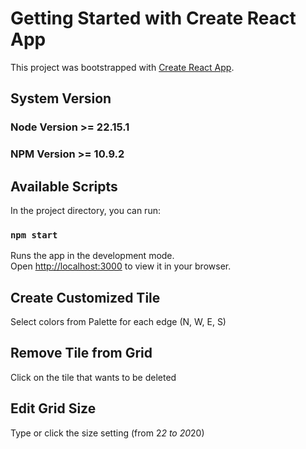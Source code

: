 # Getting Started with Create React App

This project was bootstrapped with [Create React App](https://github.com/facebook/create-react-app).

## System Version
### Node Version >= 22.15.1
### NPM Version >= 10.9.2


## Available Scripts

In the project directory, you can run:

### `npm start`

Runs the app in the development mode.\
Open [http://localhost:3000](http://localhost:3000) to view it in your browser.

## Create Customized Tile 

Select colors from Palette for each edge (N, W, E, S)

## Remove Tile from Grid

Click on the tile that wants to be deleted

## Edit Grid Size

Type or click the size setting (from 2*2 to 20*20)

